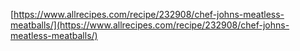 [https://www.allrecipes.com/recipe/232908/chef-johns-meatless-meatballs/](https://www.allrecipes.com/recipe/232908/chef-johns-meatless-meatballs/)